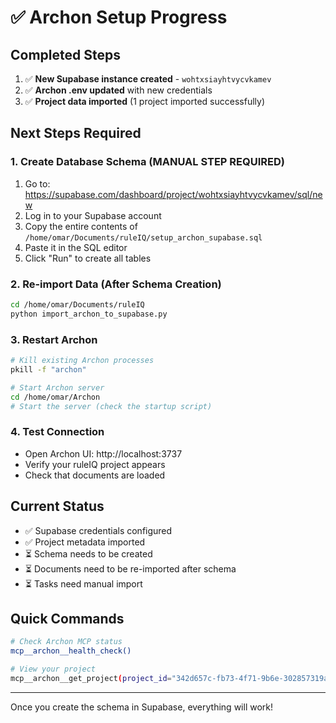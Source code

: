 # ✅ Archon Setup Progress

## Completed Steps
1. ✅ **New Supabase instance created** - `wohtxsiayhtvycvkamev`
2. ✅ **Archon .env updated** with new credentials
3. ✅ **Project data imported** (1 project imported successfully)

## Next Steps Required

### 1. Create Database Schema (MANUAL STEP REQUIRED)
1. Go to: https://supabase.com/dashboard/project/wohtxsiayhtvycvkamev/sql/new
2. Log in to your Supabase account
3. Copy the entire contents of `/home/omar/Documents/ruleIQ/setup_archon_supabase.sql`
4. Paste it in the SQL editor
5. Click "Run" to create all tables

### 2. Re-import Data (After Schema Creation)
```bash
cd /home/omar/Documents/ruleIQ
python import_archon_to_supabase.py
```

### 3. Restart Archon
```bash
# Kill existing Archon processes
pkill -f "archon"

# Start Archon server
cd /home/omar/Archon
# Start the server (check the startup script)
```

### 4. Test Connection
- Open Archon UI: http://localhost:3737
- Verify your ruleIQ project appears
- Check that documents are loaded

## Current Status
- ✅ Supabase credentials configured
- ✅ Project metadata imported
- ⏳ Schema needs to be created
- ⏳ Documents need to be re-imported after schema
- ⏳ Tasks need manual import

## Quick Commands
```bash
# Check Archon MCP status
mcp__archon__health_check()

# View your project
mcp__archon__get_project(project_id="342d657c-fb73-4f71-9b6e-302857319aac")
```

---
Once you create the schema in Supabase, everything will work!
